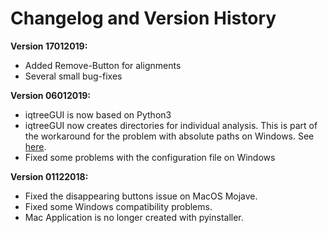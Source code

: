 Changelog and Version History
=========
**Version 17012019:**

- Added Remove-Button for alignments
- Several small bug-fixes


**Version 06012019:**

- iqtreeGUI is now based on Python3
- iqtreeGUI now creates directories for individual analysis. This is part of the workaround for the problem with absolute paths on Windows. See [here](https://github.com/Cibiv/IQ-TREE/issues/92).
- Fixed some problems with the configuration file on Windows


**Version 01122018:**

- Fixed the disappearing buttons issue on MacOS Mojave.
- Fixed some Windows compatibility problems.
- Mac Application is no longer created with pyinstaller.
 



